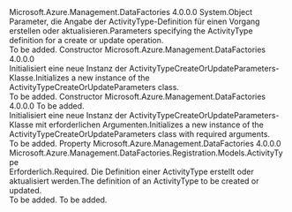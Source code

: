 <Type Name="ActivityTypeCreateOrUpdateParameters" FullName="Microsoft.Azure.Management.DataFactories.Registration.Models.ActivityTypeCreateOrUpdateParameters">
  <TypeSignature Language="C#" Value="public class ActivityTypeCreateOrUpdateParameters" />
  <TypeSignature Language="ILAsm" Value=".class public auto ansi beforefieldinit ActivityTypeCreateOrUpdateParameters extends System.Object" />
  <TypeSignature Language="DocId" Value="T:Microsoft.Azure.Management.DataFactories.Registration.Models.ActivityTypeCreateOrUpdateParameters" />
  <TypeSignature Language="VB.NET" Value="Public Class ActivityTypeCreateOrUpdateParameters" />
  <TypeSignature Language="F#" Value="type ActivityTypeCreateOrUpdateParameters = class" />
  <AssemblyInfo>
    <AssemblyName>Microsoft.Azure.Management.DataFactories</AssemblyName>
    <AssemblyVersion>4.0.0.0</AssemblyVersion>
  </AssemblyInfo>
  <Base>
    <BaseTypeName>System.Object</BaseTypeName>
  </Base>
  <Interfaces />
  <Docs>
    <summary>
            <span data-ttu-id="5c37a-101">Parameter, die Angabe der ActivityType-Definition für einen Vorgang erstellen oder aktualisieren.</span><span class="sxs-lookup"><span data-stu-id="5c37a-101">Parameters specifying the ActivityType definition for a create or update operation.</span></span>
            </summary>
    <remarks>To be added.</remarks>
  </Docs>
  <Members>
    <Member MemberName=".ctor">
      <MemberSignature Language="C#" Value="public ActivityTypeCreateOrUpdateParameters ();" />
      <MemberSignature Language="ILAsm" Value=".method public hidebysig specialname rtspecialname instance void .ctor() cil managed" />
      <MemberSignature Language="DocId" Value="M:Microsoft.Azure.Management.DataFactories.Registration.Models.ActivityTypeCreateOrUpdateParameters.#ctor" />
      <MemberSignature Language="VB.NET" Value="Public Sub New ()" />
      <MemberType>Constructor</MemberType>
      <AssemblyInfo>
        <AssemblyName>Microsoft.Azure.Management.DataFactories</AssemblyName>
        <AssemblyVersion>4.0.0.0</AssemblyVersion>
      </AssemblyInfo>
      <Parameters />
      <Docs>
        <summary>
            <span data-ttu-id="5c37a-102">Initialisiert eine neue Instanz der ActivityTypeCreateOrUpdateParameters-Klasse.</span><span class="sxs-lookup"><span data-stu-id="5c37a-102">Initializes a new instance of the ActivityTypeCreateOrUpdateParameters class.</span></span>
            </summary>
        <remarks>To be added.</remarks>
      </Docs>
    </Member>
    <Member MemberName=".ctor">
      <MemberSignature Language="C#" Value="public ActivityTypeCreateOrUpdateParameters (Microsoft.Azure.Management.DataFactories.Registration.Models.ActivityType activityType);" />
      <MemberSignature Language="ILAsm" Value=".method public hidebysig specialname rtspecialname instance void .ctor(class Microsoft.Azure.Management.DataFactories.Registration.Models.ActivityType activityType) cil managed" />
      <MemberSignature Language="DocId" Value="M:Microsoft.Azure.Management.DataFactories.Registration.Models.ActivityTypeCreateOrUpdateParameters.#ctor(Microsoft.Azure.Management.DataFactories.Registration.Models.ActivityType)" />
      <MemberSignature Language="F#" Value="new Microsoft.Azure.Management.DataFactories.Registration.Models.ActivityTypeCreateOrUpdateParameters : Microsoft.Azure.Management.DataFactories.Registration.Models.ActivityType -&gt; Microsoft.Azure.Management.DataFactories.Registration.Models.ActivityTypeCreateOrUpdateParameters" Usage="new Microsoft.Azure.Management.DataFactories.Registration.Models.ActivityTypeCreateOrUpdateParameters activityType" />
      <MemberType>Constructor</MemberType>
      <AssemblyInfo>
        <AssemblyName>Microsoft.Azure.Management.DataFactories</AssemblyName>
        <AssemblyVersion>4.0.0.0</AssemblyVersion>
      </AssemblyInfo>
      <Parameters>
        <Parameter Name="activityType" Type="Microsoft.Azure.Management.DataFactories.Registration.Models.ActivityType" />
      </Parameters>
      <Docs>
        <param name="activityType">To be added.</param>
        <summary>
            <span data-ttu-id="5c37a-103">Initialisiert eine neue Instanz der ActivityTypeCreateOrUpdateParameters-Klasse mit erforderlichen Argumenten.</span><span class="sxs-lookup"><span data-stu-id="5c37a-103">Initializes a new instance of the ActivityTypeCreateOrUpdateParameters class with required arguments.</span></span>
            </summary>
        <remarks>To be added.</remarks>
      </Docs>
    </Member>
    <Member MemberName="ActivityType">
      <MemberSignature Language="C#" Value="public Microsoft.Azure.Management.DataFactories.Registration.Models.ActivityType ActivityType { get; set; }" />
      <MemberSignature Language="ILAsm" Value=".property instance class Microsoft.Azure.Management.DataFactories.Registration.Models.ActivityType ActivityType" />
      <MemberSignature Language="DocId" Value="P:Microsoft.Azure.Management.DataFactories.Registration.Models.ActivityTypeCreateOrUpdateParameters.ActivityType" />
      <MemberSignature Language="VB.NET" Value="Public Property ActivityType As ActivityType" />
      <MemberSignature Language="F#" Value="member this.ActivityType : Microsoft.Azure.Management.DataFactories.Registration.Models.ActivityType with get, set" Usage="Microsoft.Azure.Management.DataFactories.Registration.Models.ActivityTypeCreateOrUpdateParameters.ActivityType" />
      <MemberType>Property</MemberType>
      <AssemblyInfo>
        <AssemblyName>Microsoft.Azure.Management.DataFactories</AssemblyName>
        <AssemblyVersion>4.0.0.0</AssemblyVersion>
      </AssemblyInfo>
      <ReturnValue>
        <ReturnType>Microsoft.Azure.Management.DataFactories.Registration.Models.ActivityType</ReturnType>
      </ReturnValue>
      <Docs>
        <summary>
            <span data-ttu-id="5c37a-104">Erforderlich.</span><span class="sxs-lookup"><span data-stu-id="5c37a-104">Required.</span></span> <span data-ttu-id="5c37a-105">Die Definition einer ActivityType erstellt oder aktualisiert werden.</span><span class="sxs-lookup"><span data-stu-id="5c37a-105">The definition of an ActivityType to be created or updated.</span></span>
            </summary>
        <value>To be added.</value>
        <remarks>To be added.</remarks>
      </Docs>
    </Member>
  </Members>
</Type>